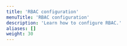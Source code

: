 ```yaml
---
title: 'RBAC configuration'
menuTitle: 'RBAC configuration'
description: 'Learn how to configure RBAC.'
aliases: []
weight: 30
---
```

